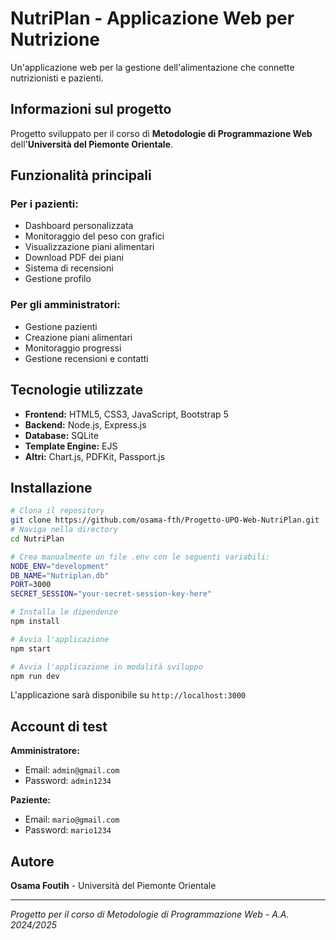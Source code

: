# NutriPlan - Applicazione Web per Nutrizione

Un'applicazione web per la gestione dell'alimentazione che connette nutrizionisti e pazienti.

## Informazioni sul progetto

Progetto sviluppato per il corso di **Metodologie di Programmazione Web** dell'**Università del Piemonte Orientale**.

## Funzionalità principali

### Per i pazienti:
- Dashboard personalizzata
- Monitoraggio del peso con grafici
- Visualizzazione piani alimentari
- Download PDF dei piani
- Sistema di recensioni
- Gestione profilo

### Per gli amministratori:
- Gestione pazienti
- Creazione piani alimentari
- Monitoraggio progressi
- Gestione recensioni e contatti

## Tecnologie utilizzate

- **Frontend:** HTML5, CSS3, JavaScript, Bootstrap 5
- **Backend:** Node.js, Express.js
- **Database:** SQLite
- **Template Engine:** EJS
- **Altri:** Chart.js, PDFKit, Passport.js

## Installazione

```bash
# Clona il repository
git clone https://github.com/osama-fth/Progetto-UPO-Web-NutriPlan.git
# Naviga nella directory
cd NutriPlan

# Crea manualmente un file .env con le seguenti variabili:
NODE_ENV="development"
DB_NAME="Nutriplan.db"
PORT=3000
SECRET_SESSION="your-secret-session-key-here"

# Installa le dipendenze
npm install

# Avvia l'applicazione
npm start

# Avvia l'applicazione in modalità sviluppo
npm run dev
```

L'applicazione sarà disponibile su `http://localhost:3000`

## Account di test

**Amministratore:**
- Email: `admin@gmail.com`
- Password: `admin1234`

**Paziente:**
- Email: `mario@gmail.com`
- Password: `mario1234`

## Autore

**Osama Foutih** - Università del Piemonte Orientale

---

_Progetto per il corso di Metodologie di Programmazione Web - A.A. 2024/2025_
